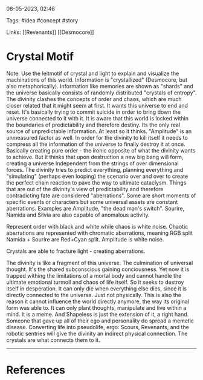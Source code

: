 08-05-2023, 02:46

Tags: #idea #concept #story

Links: [[Revenants]] [[Desmocore]]

# Crystal Motif




Note: Use the leitmotif of crystal and light to explain and visualize the machinations of this world. Information is "crystallized" (Desmocore, but also metaphorically). Information like memories are shown as "shards" and the universe basically consists of randomly distributed "crystals of entropy". The divinity clashes the concepts of order and chaos, which are much closer related that it might seem at first. It wants this universe to end and reset. It's basically trying to commit suicide in order to bring down the universe connected to it with it. It is aware that this world is locked within the boundaries of predictability and therefore destiny. Its the only real source of unpredictable information. At least so it thinks. "Amplitude" is an unmeasured factor as well. In order for the divinity to kill itself it needs to compress all the information of the universe to finally destroy it at once. Basically creating pure order - the ironic opposite of what the divinity wants to achieve. But it thinks that upon destruction a new big bang will form, creating a universe Independent from the strings of over dimensional forces. The divinity tries to predict everything, planning everything and "simulating" (perhaps even looping) the scenario over and over to create the perfect chain reaction to pave the way to ultimate cataclysm. Things that are out of the divinity's view of predictability and therefore contradicting fate are considered "aberrations". Some are short moments of specific events or characters but some universal assets are constant aberrations. Examples are Amplitude, "the dead man's switch". Sourire, Namida and Silvia are also capable of anomalous activity.

Represent order with black and white while chaos is white noise. Chaotic aberrations are represented with chromatic aberrations, meaning RGB split Namida + Sourire are Red+Cyan split. Amplitude is white noise.

Crystals are able to fracture light - creating aberrations.

The divinity is like a fragment of this universe. The culmination of universal thought. It's the shared subconscious gaining conciousness. Yet now it is trapped withing the limitations of a mortal body and cannot handle the ultimate emotional turmoil and chaos of life itself. So it seeks to destroy itself in desperation. It can only die when everything else dies, since it is directly connected to the universe. Just not physically. This is also the reason it cannot influence the world directly anymore, the way its original form was able to. It can only plant thoughts, manipulate and live within a mind. It is a meme. And Shapeless is just the extension of it, a right hand. Someone that gave up all of their ego and personality do spread a memetic disease. Converting life into pseudolife, ergo: Scours, Revenants, and the robotic sentries will give the divinity an indirect physical connection. The crystals are what connects them to it.




---
# References